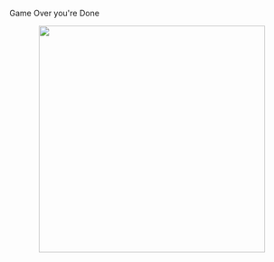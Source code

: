 Game Over you're Done

<p align="center">
<img src="https://cdn.memes.com/up/56483341642966477/i/1643866544523.png" width="400px"/>
</p>
